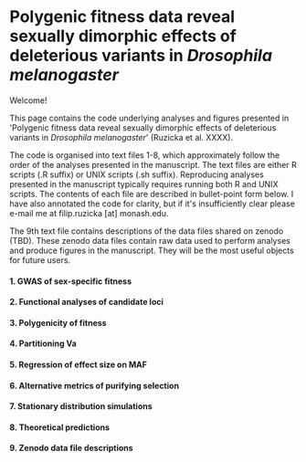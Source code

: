 # Polygenic fitness data reveal sexually dimorphic effects of deleterious variants in <i>Drosophila melanogaster</i>

Welcome!

This page contains the code underlying analyses and figures presented in 'Polygenic fitness data reveal sexually dimorphic effects of deleterious variants in <i>Drosophila melanogaster</i>' (Ruzicka et al. XXXX).

The code is organised into text files 1-8, which approximately follow the order of the analyses presented in the manuscript. The text files are either R scripts (.R suffix) or UNIX scripts (.sh suffix). Reproducing analyses presented in the manuscript typically requires running both R and UNIX scripts. The contents of each file are described in bullet-point form below. I have also annotated the code for clarity, but if it's insufficiently clear please e-mail me at filip.ruzicka [at] monash.edu.

The 9th text file contains descriptions of the data files shared on zenodo (TBD). These zenodo data files contain raw data used to perform analyses and produce figures in the manuscript. They will be the most useful objects for future users.

#### 1. GWAS of sex-specific fitness

#### 2. Functional analyses of candidate loci

#### 3. Polygenicity of fitness

#### 4. Partitioning Va

#### 5. Regression of effect size on MAF

#### 6. Alternative metrics of purifying selection

#### 7. Stationary distribution simulations

#### 8. Theoretical predictions

#### 9. Zenodo data file descriptions


